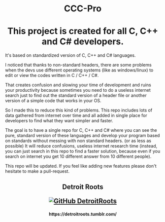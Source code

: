 <h1 align='center'>  CCC-Pro </h1>

<h1 align='center'> This project is created for all C, C++ and C# developers. </h1> 

It's based on standardized version of C, C++ and C# languages.

I noticed that thanks to non-standard headers, there are some problems when the devs use different operating systems (like as windows/linux) 
to edit or view the codes written in C / C++ / C#.

That creates confusion and slowing your time of development and ruins your productivity because sometimes you need to do a useless internet search just to find out the standard version of a header file or another version of a simple code that works in your OS.

So I made this to reduce this kind of problems.
This repo includes lots of data gathered from internet over time and all added in single place for developers to find what they want simpler and faster. 


The goal is to have a single repo for C, C++ and C# where you can see the pure, standard version of these languages and develop your program based on standards without messing with non standard headers. (or as less as possible)
It will reduce confusions, useless internet research time (instead, you can just search in this repo to find a faster solution, because even if you search on internet you get 10 different answer from 10 different people).


This repo will be updated. If you feel like adding new features please don't hesitate to make a pull-request.


<h2 align='center'>
Detroit Roots

[![GitHub DetroitRoots](https://img.shields.io/badge/GitHub-100000?style=for-the-badge&logo=github&logoColor=white)](https://github.com/DetroitRoots) 
  
<h4 align='center'>
<h4 align='center'>
https://detroitroots.tumblr.com/ </h4>
